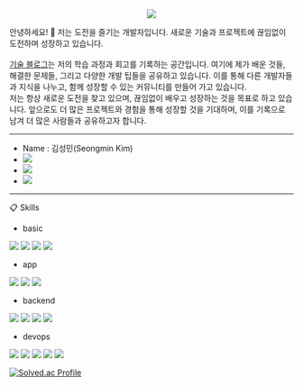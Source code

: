 <div align="center">
  <img src="https://capsule-render.vercel.app/api?type=waving&color=auto&height=300&section=header&text=Seongm1n%20Github&fontSize=90&animation=fadeIn&fontAlignY=38&desc=Pleased%20to%20meet%20you&descAlignY=51&descAlign=62"/>
</div>

안녕하세요! 👋 저는 도전을 즐기는 개발자입니다. 새로운 기술과 프로젝트에 끊임없이 도전하며 성장하고 있습니다.<br><br>
[기술 블로그](https://velog.io/@seongm1n/posts)는 저의 학습 과정과 회고를 기록하는 공간입니다. 여기에 제가 배운 것들, 해결한 문제들, 그리고 다양한 개발 팁들을 공유하고 있습니다. 이를 통해 다른 개발자들과 지식을 나누고, 함께 성장할 수 있는 커뮤니티를 만들어 가고 있습니다.<br>
저는 항상 새로운 도전을 찾고 있으며, 끊임없이 배우고 성장하는 것을 목표로 하고 있습니다. 앞으로도 더 많은 프로젝트와 경험을 통해 성장할 것을 기대하며, 이를 기록으로 남겨 더 많은 사람들과 공유하고자 합니다.



------------------
- Name : 김성민(Seongmin Kim)
- <a href="mailto:0411tjdals34@gmail.com"><img src="https://img.shields.io/badge/Email-EA4335?style=flat-square&logo=gmail&logoColor=white&link=mailto:0411tjdals34@gmail.com"/></a>
- <a href="https://velog.io/@seongm1n/posts"><img src="https://img.shields.io/badge/blog-000000?style=flat-square&logo=bloglovin&logoColor=white&link=https://seongm1n.github.io"/></a>
- <a href="https://www.instagram.com/seongmin.io/"><img src="https://img.shields.io/badge/instagram-E4405F?style=flat-square&logo=instagram&logoColor=white&link=https://www.instagram.com/seongmin.io/"/></a>
------------------

:clipboard: Skills

- basic

<img src="https://img.shields.io/badge/HTML-E34F26?style=for-the-badge&logo=HTML5&logoColor=white"> <img src="https://img.shields.io/badge/CSS-1572B6?style=for-the-badge&logo=CSS3&logoColor=white"> <img src="https://img.shields.io/badge/JavaScript-F7DF1E?style=for-the-badge&logo=JavaScript&logoColor=white"> <img src="https://img.shields.io/badge/Python-3776AB?style=for-the-badge&logo=python&logoColor=white">

- app

<img src="https://img.shields.io/badge/Dart-0175C2?style=for-the-badge&logo=Dart&logoColor=white"> <img src="https://img.shields.io/badge/Flutter-02569B?style=for-the-badge&logo=Flutter&logoColor=white"> <img src="https://img.shields.io/badge/Swift-F05138?style=for-the-badge&logo=Swift&logoColor=white">

- backend

<img src="https://img.shields.io/badge/Spring-6DB33F?style=for-the-badge&logo=Spring&logoColor=white"> <img src="https://img.shields.io/badge/SpringBoot-6DB33F?style=for-the-badge&logo=SpringBoot&logoColor=white"> <img src="https://img.shields.io/badge/SpringSecurity-6DB33F?style=for-the-badge&logo=SpringSecurity&logoColor=white"> <img src="https://img.shields.io/badge/MySQL-4479A1?style=for-the-badge&logo=MySQL&logoColor=white">

- devops

<img src="https://img.shields.io/badge/Docker-2496ED?style=for-the-badge&logo=Docker&logoColor=white"> <img src="https://img.shields.io/badge/Kubernetes-326CE5?style=for-the-badge&logo=kubernetes&logoColor=white"> <img src="https://img.shields.io/badge/AWS-FF9900?style=for-the-badge&logo=amazonwebservices&logoColor=white"> <img src="https://img.shields.io/badge/Jenkins-D24939?style=for-the-badge&logo=jenkins&logoColor=white"> <img src="https://img.shields.io/badge/Nginx-009639?style=for-the-badge&logo=nginx&logoColor=white">

[![Solved.ac Profile](http://mazassumnida.wtf/api/v2/generate_badge?boj=sungmin9513)](https://solved.ac/sungmin9513/)
